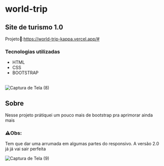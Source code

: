# world-trip
## Site de turismo 1.0

Projeto🚀:https://world-trip-kappa.vercel.app/#

### Tecnologias utilizadas

<table>
  <ul>
    <li>HTML</li>
    <li>CSS</li>
    <li>BOOTSTRAP</li>
  </ul>
</table>


![Captura de Tela (8)](https://user-images.githubusercontent.com/100521839/224107394-a02ad41b-d57b-4786-ac8e-13c025e3e633.png)


## Sobre

Nesse projeto prátiquei um pouco mais de bootstrap pra aprimorar ainda mais


### ⚠️Obs:

Tem que dar uma arrumada em algumas partes do responsivo. A versão 2.0 já já vai sair perfeita


![Captura de Tela (9)](https://user-images.githubusercontent.com/100521839/224108595-7a3eac4a-6233-49eb-a3a2-da883e6c23cd.png)
